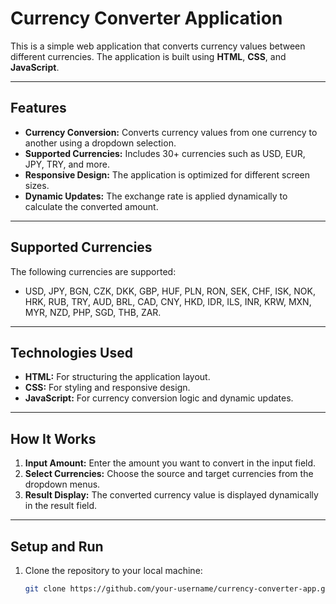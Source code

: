 # Currency Converter Application

This is a simple web application that converts currency values between different currencies. The application is built using **HTML**, **CSS**, and **JavaScript**.

---

## Features
- **Currency Conversion:** Converts currency values from one currency to another using a dropdown selection.
- **Supported Currencies:** Includes 30+ currencies such as USD, EUR, JPY, TRY, and more.
- **Responsive Design:** The application is optimized for different screen sizes.
- **Dynamic Updates:** The exchange rate is applied dynamically to calculate the converted amount.

---

## Supported Currencies
The following currencies are supported:
- USD, JPY, BGN, CZK, DKK, GBP, HUF, PLN, RON, SEK, CHF, ISK, NOK, HRK, RUB, TRY, AUD, BRL, CAD, CNY, HKD, IDR, ILS, INR, KRW, MXN, MYR, NZD, PHP, SGD, THB, ZAR.

---

## Technologies Used
- **HTML:** For structuring the application layout.
- **CSS:** For styling and responsive design.
- **JavaScript:** For currency conversion logic and dynamic updates.

---

## How It Works
1. **Input Amount:** Enter the amount you want to convert in the input field.
2. **Select Currencies:** Choose the source and target currencies from the dropdown menus.
3. **Result Display:** The converted currency value is displayed dynamically in the result field.

---

## Setup and Run
1. Clone the repository to your local machine:
   ```bash
   git clone https://github.com/your-username/currency-converter-app.git
